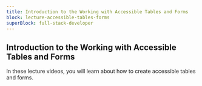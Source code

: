 ```yaml
---
title: Introduction to the Working with Accessible Tables and Forms
block: lecture-accessible-tables-forms
superBlock: full-stack-developer
---
```


## Introduction to the Working with Accessible Tables and Forms

In these lecture videos, you will learn about how to create accessible tables and forms.
